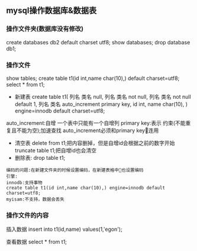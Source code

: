 ## mysql操作数据库&数据表
### 操作文件夹(数据库没有修改)
create databases db2 default charset utf8;
show databases;
drop database db1;



### 操作文件
show tables;
create table t1(id int,name char(10),) default charset=utf8;
select * from t1;
* 新建表
create table t1(
    列名 类名 null,
    列名 类名 not null,
    列名 类名 not null default 1,
    列名 类名 auto_increment primary key,
    id int,
    name char(10),
) engine=innodb default charset=utf8;

auto_increment:自增 一个表中只能有一个自增列
primary key:表示 约束(不能重复且不能为空);加速查找
auto_increment必须和primary key连用
* 清空表
  delete from t1;把内容删掉，但是自增id会根据之前的数字开始
  truncate table t1;把自增id也会清空
* 删除表:
  drop table t1;

```
编码的问题:在新建文件夹的时候设置编码，在新建表格中也设置编码
引擎:
innodb:支持事物
create table t1(id int,name char(10),) engine=innodb default charset=utf8;
myisam:不支持，数据会丢失
```

### 操作文件的内容
插入数据
insert into t1(id,name) values(1,'egon');

查看数据
select * from t1;
